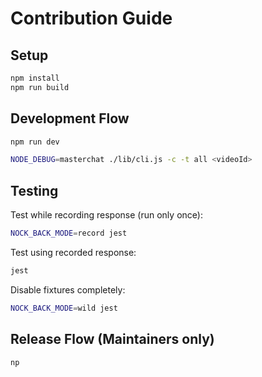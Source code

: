 # Contribution Guide

## Setup

```bash
npm install
npm run build
```

## Development Flow

```bash
npm run dev
```

```bash
NODE_DEBUG=masterchat ./lib/cli.js -c -t all <videoId>
```

## Testing

Test while recording response (run only once):

```bash
NOCK_BACK_MODE=record jest
```

Test using recorded response:

```bash
jest
```

Disable fixtures completely:

```bash
NOCK_BACK_MODE=wild jest
```

## Release Flow (Maintainers only)

```
np
```
